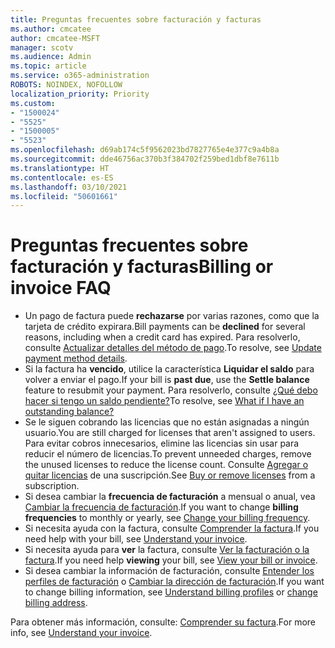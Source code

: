 ```yaml
---
title: Preguntas frecuentes sobre facturación y facturas
ms.author: cmcatee
author: cmcatee-MSFT
manager: scotv
ms.audience: Admin
ms.topic: article
ms.service: o365-administration
ROBOTS: NOINDEX, NOFOLLOW
localization_priority: Priority
ms.custom:
- "1500024"
- "5525"
- "1500005"
- "5523"
ms.openlocfilehash: d69ab174c5f9562023bd7827765e4e377c9a4b8a
ms.sourcegitcommit: dde46756ac370b3f384702f259bed1dbf8e7611b
ms.translationtype: HT
ms.contentlocale: es-ES
ms.lasthandoff: 03/10/2021
ms.locfileid: "50601661"
---
```

# <a name="billing-or-invoice-faq"></a><span data-ttu-id="2cfc3-102">Preguntas frecuentes sobre facturación y facturas</span><span class="sxs-lookup"><span data-stu-id="2cfc3-102">Billing or invoice FAQ</span></span>

- <span data-ttu-id="2cfc3-103">Un pago de factura puede **rechazarse** por varias razones, como que la tarjeta de crédito expirara.</span><span class="sxs-lookup"><span data-stu-id="2cfc3-103">Bill payments can be **declined** for several reasons, including when a credit card has expired.</span></span> <span data-ttu-id="2cfc3-104">Para resolverlo, consulte [Actualizar detalles del método de pago](https://docs.microsoft.com/microsoft-365/commerce/billing-and-payments/manage-payment-methods#update-payment-method-details).</span><span class="sxs-lookup"><span data-stu-id="2cfc3-104">To resolve, see [Update payment method details](https://docs.microsoft.com/microsoft-365/commerce/billing-and-payments/manage-payment-methods#update-payment-method-details).</span></span>
- <span data-ttu-id="2cfc3-105">Si la factura ha **vencido**, utilice la característica **Liquidar el saldo** para volver a enviar el pago.</span><span class="sxs-lookup"><span data-stu-id="2cfc3-105">If your bill is **past due**, use the **Settle balance** feature to resubmit your payment.</span></span> <span data-ttu-id="2cfc3-106">Para resolverlo, consulte [¿Qué debo hacer si tengo un saldo pendiente?](https://docs.microsoft.com/microsoft-365/commerce/billing-and-payments/pay-for-your-subscription#what-if-i-have-an-outstanding-balance)</span><span class="sxs-lookup"><span data-stu-id="2cfc3-106">To resolve, see [What if I have an outstanding balance?](https://docs.microsoft.com/microsoft-365/commerce/billing-and-payments/pay-for-your-subscription#what-if-i-have-an-outstanding-balance)</span></span>
- <span data-ttu-id="2cfc3-107">Se le siguen cobrando las licencias que no están asignadas a ningún usuario.</span><span class="sxs-lookup"><span data-stu-id="2cfc3-107">You are still charged for licenses that aren't assigned to users.</span></span> <span data-ttu-id="2cfc3-108">Para evitar cobros innecesarios, elimine las licencias sin usar para reducir el número de licencias.</span><span class="sxs-lookup"><span data-stu-id="2cfc3-108">To prevent unneeded charges, remove the unused licenses to reduce the license count.</span></span> <span data-ttu-id="2cfc3-109">Consulte [Agregar o quitar licencias](https://docs.microsoft.com/microsoft-365/commerce/licenses/buy-licenses) de una suscripción.</span><span class="sxs-lookup"><span data-stu-id="2cfc3-109">See [Buy or remove licenses](https://docs.microsoft.com/microsoft-365/commerce/licenses/buy-licenses) from a subscription.</span></span>
- <span data-ttu-id="2cfc3-110">Si desea cambiar la **frecuencia de facturación** a mensual o anual, vea [Cambiar la frecuencia de facturación](https://docs.microsoft.com/microsoft-365/commerce/billing-and-payments/change-payment-frequency).</span><span class="sxs-lookup"><span data-stu-id="2cfc3-110">If you want to change **billing frequencies** to monthly or yearly, see [Change your billing frequency](https://docs.microsoft.com/microsoft-365/commerce/billing-and-payments/change-payment-frequency).</span></span>
- <span data-ttu-id="2cfc3-111">Si necesita ayuda con la factura, consulte [Comprender la factura](https://docs.microsoft.com/microsoft-365/commerce/billing-and-payments/understand-your-invoice2).</span><span class="sxs-lookup"><span data-stu-id="2cfc3-111">If you need help with your bill, see [Understand your invoice](https://docs.microsoft.com/microsoft-365/commerce/billing-and-payments/understand-your-invoice2).</span></span>
- <span data-ttu-id="2cfc3-112">Si necesita ayuda para **ver** la factura, consulte [Ver la facturación o la factura](https://docs.microsoft.com/microsoft-365/commerce/billing-and-payments/view-your-bill-or-invoice).</span><span class="sxs-lookup"><span data-stu-id="2cfc3-112">If you need help **viewing** your bill, see [View your bill or invoice](https://docs.microsoft.com/microsoft-365/commerce/billing-and-payments/view-your-bill-or-invoice).</span></span>
- <span data-ttu-id="2cfc3-113">Si desea cambiar la información de facturación, consulte [Entender los perfiles de facturación](https://docs.microsoft.com/microsoft-365/commerce/billing-and-payments/manage-billing-profiles) o [Cambiar la dirección de facturación](https://docs.microsoft.com/microsoft-365/commerce/billing-and-payments/change-your-billing-addresses).</span><span class="sxs-lookup"><span data-stu-id="2cfc3-113">If you want to change billing information, see [Understand billing profiles](https://docs.microsoft.com/microsoft-365/commerce/billing-and-payments/manage-billing-profiles) or [change billing address](https://docs.microsoft.com/microsoft-365/commerce/billing-and-payments/change-your-billing-addresses).</span></span>

<span data-ttu-id="2cfc3-114">Para obtener más información, consulte: [Comprender su factura](https://docs.microsoft.com/microsoft-365/commerce/billing-and-payments/understand-your-invoice2).</span><span class="sxs-lookup"><span data-stu-id="2cfc3-114">For more info, see [Understand your invoice](https://docs.microsoft.com/microsoft-365/commerce/billing-and-payments/understand-your-invoice2).</span></span>